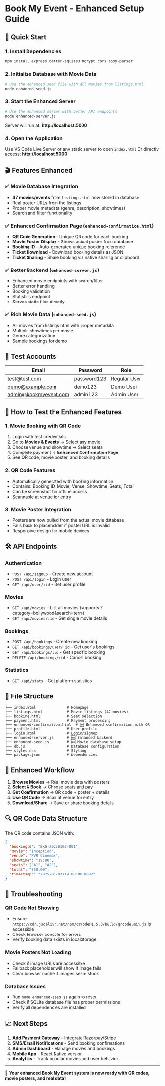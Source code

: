 # Book My Event - Enhanced Setup Guide

## 🚀 Quick Start

### 1. Install Dependencies
```bash
npm install express better-sqlite3 bcrypt cors body-parser
```

### 2. Initialize Database with Movie Data
```bash
# Use the enhanced seed file with all movies from listings.html
node enhanced-seed.js
```

### 3. Start the Enhanced Server
```bash
# Use the enhanced server with better API endpoints
node enhanced-server.js
```

Server will run at: **http://localhost:5000**

### 4. Open the Application
Use VS Code Live Server or any static server to open `index.html`
Or directly access: **http://localhost:5000**

## 🎬 Features Enhanced

### ✅ Movie Database Integration
- **47 movies/events** from `listings.html` now stored in database
- Real poster URLs from the listings
- Proper movie metadata (genre, description, showtimes)
- Search and filter functionality

### ✅ Enhanced Confirmation Page (`enhanced-confirmation.html`)
- **QR Code Generation** - Unique QR code for each booking
- **Movie Poster Display** - Shows actual poster from database
- **Booking ID** - Auto-generated unique booking reference
- **Ticket Download** - Download booking details as JSON
- **Ticket Sharing** - Share booking via native sharing or clipboard

### ✅ Better Backend (`enhanced-server.js`)
- Enhanced movie endpoints with search/filter
- Better error handling
- Booking validation
- Statistics endpoint
- Serves static files directly

### ✅ Rich Movie Data (`enhanced-seed.js`)
- All movies from listings.html with proper metadata
- Multiple showtimes per movie
- Genre categorization
- Sample bookings for demo

## 🔑 Test Accounts

| Email | Password | Role |
|-------|----------|------|
| test@test.com | password123 | Regular User |
| demo@example.com | demo123 | Demo User |
| admin@bookmyevent.com | admin123 | Admin User |

## 📱 How to Test the Enhanced Features

### 1. Movie Booking with QR Code
1. Login with test credentials
2. Go to **Movies & Events** → Select any movie
3. Choose venue and showtime → Select seats
4. Complete payment → **Enhanced Confirmation Page**
5. See QR code, movie poster, and booking details

### 2. QR Code Features
- Automatically generated with booking information
- Contains: Booking ID, Movie, Venue, Showtime, Seats, Total
- Can be screenshot for offline access
- Scannable at venue for entry

### 3. Movie Poster Integration
- Posters are now pulled from the actual movie database
- Falls back to placeholder if poster URL is invalid
- Responsive design for mobile devices

## 🛠️ API Endpoints

### Authentication
- `POST /api/signup` - Create new account
- `POST /api/login` - Login user
- `GET /api/user/:id` - Get user profile

### Movies
- `GET /api/movies` - List all movies (supports ?category=bollywood&search=term)
- `GET /api/movies/:id` - Get single movie details

### Bookings
- `POST /api/bookings` - Create new booking
- `GET /api/bookings/user/:id` - Get user's bookings
- `GET /api/bookings/:id` - Get specific booking
- `DELETE /api/bookings/:id` - Cancel booking

### Statistics
- `GET /api/stats` - Get platform statistics

## 🔧 File Structure

```
├── index.html              # Homepage
├── listings.html           # Movie listings (47 movies)
├── booking.html            # Seat selection
├── payment.html            # Payment processing  
├── enhanced-confirmation.html  # 🆕 Enhanced confirmation with QR
├── profile.html            # User profile
├── login.html              # Login/signup
├── enhanced-server.js      # 🆕 Enhanced backend
├── enhanced-seed.js        # 🆕 Movie database setup
├── db.js                   # Database configuration
├── styles.css              # Styling
└── package.json            # Dependencies
```

## 🎯 Enhanced Workflow

1. **Browse Movies** → Real movie data with posters
2. **Select & Book** → Choose seats and pay
3. **Get Confirmation** → QR code + poster + details
4. **Use QR Code** → Scan at venue for entry
5. **Download/Share** → Save or share booking details

## 🔍 QR Code Data Structure

The QR code contains JSON with:
```json
{
  "bookingId": "BKG-20250102-001",
  "movie": "Inception",
  "venue": "PVR Cinemas",
  "showtime": "19:00",
  "seats": ["A1", "A2"],
  "total": "750.00",
  "timestamp": "2025-01-02T19:00:00.000Z"
}
```

## 🚨 Troubleshooting

### QR Code Not Showing
- Ensure `https://cdn.jsdelivr.net/npm/qrcode@1.5.3/build/qrcode.min.js` is accessible
- Check browser console for errors
- Verify booking data exists in localStorage

### Movie Posters Not Loading
- Check if image URLs are accessible
- Fallback placeholder will show if image fails
- Clear browser cache if images seem stuck

### Database Issues
- Run `node enhanced-seed.js` again to reset
- Check if SQLite database file has proper permissions
- Verify all dependencies are installed

## 📈 Next Steps

1. **Add Payment Gateway** - Integrate Razorpay/Stripe
2. **SMS/Email Notifications** - Send booking confirmations  
3. **Admin Dashboard** - Manage movies and bookings
4. **Mobile App** - React Native version
5. **Analytics** - Track popular movies and user behavior

---

🎉 **Your enhanced Book My Event system is now ready with QR codes, movie posters, and real data!**
